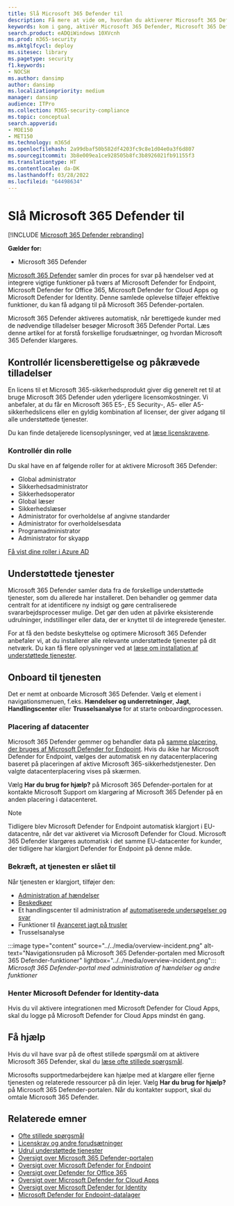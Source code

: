 ```yaml
---
title: Slå Microsoft 365 Defender til
description: Få mere at vide om, hvordan du aktiverer Microsoft 365 Defender og begynder at integrere din sikkerhedshændelse og dit svar.
keywords: kom i gang, aktivér Microsoft 365 Defender, Microsoft 365 Defender, M365, sikkerhed, dataplacering, påkrævede tilladelser, licensberettigelse, indstillingsside
search.product: eADQiWindows 10XVcnh
ms.prod: m365-security
ms.mktglfcycl: deploy
ms.sitesec: library
ms.pagetype: security
f1.keywords:
- NOCSH
ms.author: dansimp
author: dansimp
ms.localizationpriority: medium
manager: dansimp
audience: ITPro
ms.collection: M365-security-compliance
ms.topic: conceptual
search.appverid:
- MOE150
- MET150
ms.technology: m365d
ms.openlocfilehash: 2a99dbaf50b582df4203fc9c8e1d04e0a3f6d807
ms.sourcegitcommit: 3b8e009ea1ce928505b8fc3b8926021fb91155f3
ms.translationtype: HT
ms.contentlocale: da-DK
ms.lasthandoff: 03/28/2022
ms.locfileid: "64498634"
---
```

# <a name="turn-on-microsoft-365-defender"></a>Slå Microsoft 365 Defender til

[!INCLUDE [Microsoft 365 Defender rebranding](../includes/microsoft-defender.md)]


**Gælder for:**
- Microsoft 365 Defender

[Microsoft 365 Defender](microsoft-365-defender.md) samler din proces for svar på hændelser ved at integrere vigtige funktioner på tværs af Microsoft Defender for Endpoint, Microsoft Defender for Office 365, Microsoft Defender for Cloud Apps og Microsoft Defender for Identity. Denne samlede oplevelse tilføjer effektive funktioner, du kan få adgang til på Microsoft 365 Defender-portalen.

Microsoft 365 Defender aktiveres automatisk, når berettigede kunder med de nødvendige tilladelser besøger Microsoft 365 Defender Portal. Læs denne artikel for at forstå forskellige forudsætninger, og hvordan Microsoft 365 Defender klargøres.

## <a name="check-license-eligibility-and-required-permissions"></a>Kontrollér licensberettigelse og påkrævede tilladelser

En licens til et Microsoft 365-sikkerhedsprodukt giver dig generelt ret til at bruge Microsoft 365 Defender uden yderligere licensomkostninger. Vi anbefaler, at du får en Microsoft 365 E5-, E5 Security-, A5- eller A5-sikkerhedslicens eller en gyldig kombination af licenser, der giver adgang til alle understøttede tjenester.

Du kan finde detaljerede licensoplysninger, ved at [læse licenskravene](prerequisites.md#licensing-requirements).

### <a name="check-your-role"></a>Kontrollér din rolle

Du skal have en af følgende roller for at aktivere Microsoft 365 Defender:

- Global administrator
- Sikkerhedsadministrator
- Sikkerhedsoperator
- Global læser
- Sikkerhedslæser
- Administrator for overholdelse af angivne standarder
- Administrator for overholdelsesdata
- Programadministrator
- Administrator for skyapp

[Få vist dine roller i Azure AD](/azure/active-directory/users-groups-roles/directory-manage-roles-portal)

## <a name="supported-services"></a>Understøttede tjenester

Microsoft 365 Defender samler data fra de forskellige understøttede tjenester, som du allerede har installeret. Den behandler og gemmer data centralt for at identificere ny indsigt og gøre centraliserede svararbejdsprocesser mulige. Det gør den uden at påvirke eksisterende udrulninger, indstillinger eller data, der er knyttet til de integrerede tjenester.

For at få den bedste beskyttelse og optimere Microsoft 365 Defender anbefaler vi, at du installerer alle relevante understøttede tjenester på dit netværk. Du kan få flere oplysninger ved at [læse om installation af understøttede tjenester](deploy-supported-services.md).

## <a name="onboard-to-the-service"></a>Onboard til tjenesten
Det er nemt at onboarde Microsoft 365 Defender. Vælg et element i navigationsmenuen, f.eks. **Hændelser og underretninger**, **Jagt**, **Handlingscenter** eller **Trusselsanalyse** for at starte onboardingprocessen. 

### <a name="data-center-location"></a>Placering af datacenter

Microsoft 365 Defender gemmer og behandler data på [samme placering, der bruges af Microsoft Defender for Endpoint](/windows/security/threat-protection/microsoft-defender-atp/data-storage-privacy). Hvis du ikke har Microsoft Defender for Endpoint, vælges der automatisk en ny datacenterplacering baseret på placeringen af aktive Microsoft 365-sikkerhedstjenester. Den valgte datacenterplacering vises på skærmen.

Vælg **Har du brug for hjælp?** på Microsoft 365 Defender-portalen for at kontakte Microsoft Support om klargøring af Microsoft 365 Defender på en anden placering i datacenteret.

> [!NOTE]
> Tidligere blev Microsoft Defender for Endpoint automatisk klargjort i EU-datacentre, når det var aktiveret via Microsoft Defender for Cloud. Microsoft 365 Defender klargøres automatisk i det samme EU-datacenter for kunder, der tidligere har klargjort Defender for Endpoint på denne måde.

### <a name="confirm-that-the-service-is-on"></a>Bekræft, at tjenesten er slået til

Når tjenesten er klargjort, tilføjer den:

- [Administration af hændelser](incidents-overview.md)
- [Beskedkøer](investigate-alerts.md)
- Et handlingscenter til administration af [automatiserede undersøgelser og svar](m365d-autoir.md)
- Funktioner til [Avanceret jagt på trusler](advanced-hunting-overview.md)
- Trusselsanalyse

:::image type="content" source="../../media/overview-incident.png" alt-text="Navigationsruden på Microsoft 365 Defender-portalen med Microsoft 365 Defender-funktioner" lightbox="../../media/overview-incident.png":::
*Microsoft 365 Defender-portal med administration af hændelser og andre funktioner*

### <a name="getting-microsoft-defender-for-identity-data"></a>Henter Microsoft Defender for Identity-data 
Hvis du vil aktivere integrationen med Microsoft Defender for Cloud Apps, skal du logge på Microsoft Defender for Cloud Apps mindst én gang.

## <a name="get-assistance"></a>Få hjælp

Hvis du vil have svar på de oftest stillede spørgsmål om at aktivere Microsoft 365 Defender, skal du [læse ofte stillede spørgsmål](m365d-enable-faq.md).

Microsofts supportmedarbejdere kan hjælpe med at klargøre eller fjerne tjenesten og relaterede ressourcer på din lejer. Vælg **Har du brug for hjælp?** på Microsoft 365 Defender-portalen. Når du kontakter support, skal du omtale Microsoft 365 Defender.

## <a name="related-topics"></a>Relaterede emner

- [Ofte stillede spørgsmål](m365d-enable-faq.md)
- [Licenskrav og andre forudsætninger](prerequisites.md)
- [Udrul understøttede tjenester](deploy-supported-services.md)
- [Oversigt over Microsoft 365 Defender-portalen](microsoft-365-defender.md)
- [Oversigt over Microsoft Defender for Endpoint](../defender-endpoint/microsoft-defender-endpoint.md)
- [Oversigt over Defender for Office 365](../office-365-security/defender-for-office-365.md)
- [Oversigt over Microsoft Defender for Cloud Apps](/cloud-app-security/what-is-cloud-app-security)
- [Oversigt over Microsoft Defender for Identity](/azure-advanced-threat-protection/what-is-atp)
- [Microsoft Defender for Endpoint-datalager](../defender-endpoint/data-storage-privacy.md)
